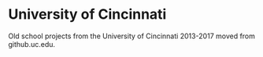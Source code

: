University of Cincinnati
========================

Old school projects from the University of Cincinnati 2013-2017 moved from github.uc.edu.